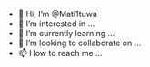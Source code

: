 - 👋 Hi, I’m @Mati1tuwa
- 👀 I’m interested in ...
- 🌱 I’m currently learning ...
- 💞️ I’m looking to collaborate on ...
- 📫 How to reach me ...

<!---
Mati1tuwa/Mati1tuwa is a ✨ special ✨ repository because its `README.md` (this file) appears on your GitHub profile.
You can click the Preview link to take a look at your changes.
--->
